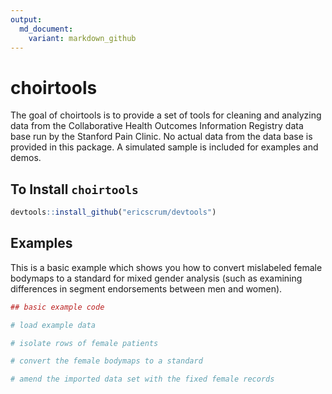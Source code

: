 ```yaml
---
output:
  md_document:
    variant: markdown_github
---
```


<!-- README.md is generated from README.Rmd. Please edit that file -->



# choirtools

The goal of choirtools is to provide a set of tools for cleaning and analyzing data from the Collaborative Health Outcomes Information Registry data base run by the Stanford Pain Clinic. No actual data from the data base is provided in this package. A simulated sample is included for examples and demos.

## To Install `choirtools`

```r
devtools::install_github("ericscrum/devtools")
```

## Examples

This is a basic example which shows you how to convert mislabeled female bodymaps to a standard for mixed gender analysis (such as examining differences in segment endorsements between men and women).


```r
## basic example code

# load example data

# isolate rows of female patients

# convert the female bodymaps to a standard

# amend the imported data set with the fixed female records

```
